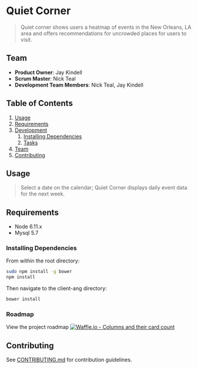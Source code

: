 # Quiet Corner

> Quiet corner shows users a heatmap of events in the New Orleans, LA area and offers recommendations for uncrowded places for users to visit.

## Team

  - __Product Owner__: Jay Kindell
  - __Scrum Master__: Nick Teal
  - __Development Team Members__: Nick Teal, Jay Kindell

## Table of Contents

1. [Usage](#Usage)
1. [Requirements](#requirements)
1. [Development](#development)
    1. [Installing Dependencies](#installing-dependencies)
    1. [Tasks](#tasks)
1. [Team](#team)
1. [Contributing](#contributing)

## Usage

> Select a date on the calendar; Quiet Corner displays daily event data for the next week.

## Requirements

- Node 6.11.x
- Mysql 5.7

### Installing Dependencies

From within the root directory:

```sh
sudo npm install -g bower
npm install
```

Then navigate to the client-ang directory:
```sh
bower install
```

### Roadmap

View the project roadmap
[![Waffle.io - Columns and their card count](https://badge.waffle.io/AvocadoPower/quietCorner.svg?columns=all)](https://waffle.io/AvocadoPower/quietCorner)


## Contributing

See [CONTRIBUTING.md](CONTRIBUTING.md) for contribution guidelines.
